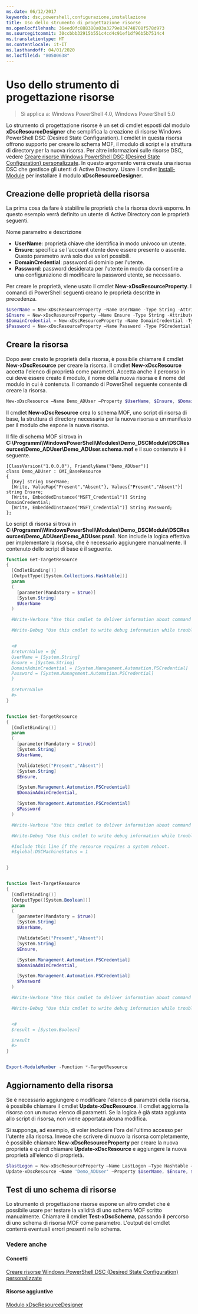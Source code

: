```yaml
---
ms.date: 06/12/2017
keywords: dsc,powershell,configurazione,installazione
title: Uso dello strumento di progettazione risorse
ms.openlocfilehash: 36eed0fc888380a03a3279e834748708f578d973
ms.sourcegitcommit: 30ccbbb32915b551c4cd4c91ef1df96b5b7514c4
ms.translationtype: HT
ms.contentlocale: it-IT
ms.lasthandoff: 04/01/2020
ms.locfileid: "80500638"
---
```

# <a name="using-the-resource-designer-tool"></a>Uso dello strumento di progettazione risorse

> Si applica a: Windows PowerShell 4.0, Windows PowerShell 5.0

Lo strumento di progettazione risorse è un set di cmdlet esposti dal modulo **xDscResourceDesigner** che semplifica la creazione di risorse Windows PowerShell DSC (Desired State Configuration). I cmdlet in questa risorsa offrono supporto per creare lo schema MOF, il modulo di script e la struttura di directory per la nuova risorsa. Per altre informazioni sulle risorse DSC, vedere [Creare risorse Windows PowerShell DSC (Desired State Configuration) personalizzate](authoringResource.md). In questo argomento verrà creata una risorsa DSC che gestisce gli utenti di Active Directory. Usare il cmdlet [Install-Module](/powershell/module/PowershellGet/Install-Module) per installare il modulo **xDscResourceDesigner**.

## <a name="creating-resource-properties"></a>Creazione delle proprietà della risorsa
La prima cosa da fare è stabilire le proprietà che la risorsa dovrà esporre. In questo esempio verrà definito un utente di Active Directory con le proprietà seguenti.

Nome parametro e descrizione
* **UserName**: proprietà chiave che identifica in modo univoco un utente.
* **Ensure**: specifica se l'account utente deve essere presente o assente. Questo parametro avrà solo due valori possibili.
* **DomainCredential**: password di dominio per l'utente.
* **Password**: password desiderata per l'utente in modo da consentire a una configurazione di modificare la password utente, se necessario.

Per creare le proprietà, viene usato il cmdlet **New-xDscResourceProperty**. I comandi di PowerShell seguenti creano le proprietà descritte in precedenza.

```powershell
$UserName = New-xDscResourceProperty –Name UserName -Type String -Attribute Key
$Ensure = New-xDscResourceProperty –Name Ensure -Type String -Attribute Write –ValidateSet "Present", "Absent"
$DomainCredential = New-xDscResourceProperty –Name DomainCredential -Type PSCredential -Attribute Write
$Password = New-xDscResourceProperty –Name Password -Type PSCredential -Attribute Write
```

## <a name="create-the-resource"></a>Creare la risorsa

Dopo aver creato le proprietà della risorsa, è possibile chiamare il cmdlet **New-xDscResource** per creare la risorsa. Il cmdlet **New-xDscResource** accetta l'elenco di proprietà come parametri. Accetta anche il percorso in cui deve essere creato il modulo, il nome della nuova risorsa e il nome del modulo in cui è contenuta. Il comando di PowerShell seguente consente di creare la risorsa.

```powershell
New-xDscResource –Name Demo_ADUser –Property $UserName, $Ensure, $DomainCredential, $Password –Path 'C:\Program Files\WindowsPowerShell\Modules' –ModuleName Demo_DSCModule
```

Il cmdlet **New-xDscResource** crea lo schema MOF, uno script di risorsa di base, la struttura di directory necessaria per la nuova risorsa e un manifesto per il modulo che espone la nuova risorsa.

Il file di schema MOF si trova in **C:\Programmi\WindowsPowerShell\Modules\Demo_DSCModule\DSCResources\Demo_ADUser\Demo_ADUser.schema.mof** e il suo contenuto è il seguente.

```
[ClassVersion("1.0.0.0"), FriendlyName("Demo_ADUser")]
class Demo_ADUser : OMI_BaseResource
{
  [Key] string UserName;
  [Write, ValueMap{"Present","Absent"}, Values{"Present","Absent"}] string Ensure;
  [Write, EmbeddedInstance("MSFT_Credential")] String DomainCredential;
  [Write, EmbeddedInstance("MSFT_Credential")] String Password;
};
```

Lo script di risorsa si trova in **C:\Programmi\WindowsPowerShell\Modules\Demo_DSCModule\DSCResources\Demo_ADUser\Demo_ADUser.psm1**.
Non include la logica effettiva per implementare la risorsa, che è necessario aggiungere manualmente. Il contenuto dello script di base è il seguente.

```powershell
function Get-TargetResource
{
  [CmdletBinding()]
  [OutputType([System.Collections.Hashtable])]
  param
  (
    [parameter(Mandatory = $true)]
    [System.String]
    $UserName
  )

  #Write-Verbose "Use this cmdlet to deliver information about command processing."

  #Write-Debug "Use this cmdlet to write debug information while troubleshooting."


  <#
  $returnValue = @{
  UserName = [System.String]
  Ensure = [System.String]
  DomainAdminCredential = [System.Management.Automation.PSCredential]
  Password = [System.Management.Automation.PSCredential]
  }

  $returnValue
  #>
}


function Set-TargetResource
{
  [CmdletBinding()]
  param
  (
    [parameter(Mandatory = $true)]
    [System.String]
    $UserName,

    [ValidateSet("Present","Absent")]
    [System.String]
    $Ensure,

    [System.Management.Automation.PSCredential]
    $DomainAdminCredential,

    [System.Management.Automation.PSCredential]
    $Password
  )

  #Write-Verbose "Use this cmdlet to deliver information about command processing."

  #Write-Debug "Use this cmdlet to write debug information while troubleshooting."

  #Include this line if the resource requires a system reboot.
  #$global:DSCMachineStatus = 1


}


function Test-TargetResource
{
  [CmdletBinding()]
  [OutputType([System.Boolean])]
  param
  (
    [parameter(Mandatory = $true)]
    [System.String]
    $UserName,

    [ValidateSet("Present","Absent")]
    [System.String]
    $Ensure,

    [System.Management.Automation.PSCredential]
    $DomainAdminCredential,

    [System.Management.Automation.PSCredential]
    $Password
  )

  #Write-Verbose "Use this cmdlet to deliver information about command processing."

  #Write-Debug "Use this cmdlet to write debug information while troubleshooting."


  <#
  $result = [System.Boolean]

  $result
  #>
}


Export-ModuleMember -Function *-TargetResource
```

## <a name="updating-the-resource"></a>Aggiornamento della risorsa

Se è necessario aggiungere o modificare l'elenco di parametri della risorsa, è possibile chiamare il cmdlet **Update-xDscResource**. Il cmdlet aggiorna la risorsa con un nuovo elenco di parametri. Se la logica è già stata aggiunta allo script di risorsa, non viene apportata alcuna modifica.

Si supponga, ad esempio, di voler includere l'ora dell'ultimo accesso per l'utente alla risorsa. Invece che scrivere di nuovo la risorsa completamente, è possibile chiamare **New-xDscResourceProperty** per creare la nuova proprietà e quindi chiamare **Update-xDscResource** e aggiungere la nuova proprietà all'elenco di proprietà.

```powershell
$lastLogon = New-xDscResourceProperty –Name LastLogon –Type Hashtable –Attribute Write –Description "For mapping users to their last log on time"
Update-xDscResource –Name 'Demo_ADUser' –Property $UserName, $Ensure, $DomainCredential, $Password, $lastLogon -Force
```

## <a name="testing-a-resource-schema"></a>Test di uno schema di risorse

Lo strumento di progettazione risorse espone un altro cmdlet che è possibile usare per testare la validità di uno schema MOF scritto manualmente. Chiamare il cmdlet **Test-xDscSchema**, passando il percorso di uno schema di risorsa MOF come parametro. L'output del cmdlet conterrà eventuali errori presenti nello schema.

### <a name="see-also"></a>Vedere anche

#### <a name="concepts"></a>Concetti
[Creare risorse Windows PowerShell DSC (Desired State Configuration) personalizzate](authoringResource.md)

#### <a name="other-resources"></a>Risorse aggiuntive
[Modulo xDscResourceDesigner](https://www.powershellgallery.com/packages/xDscResourceDesigner/1.12.0.0)
